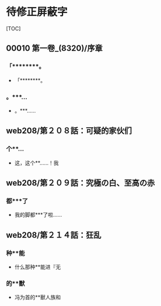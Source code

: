 # 待修正屏蔽字

[TOC]

## 00010 第一卷_(8320)/序章

### 「********。

- 「********。

### 。***…

- 。***……


## web208/第２０８話：可疑的家伙们

### 个**…

- 这，这个**……！我


## web208/第２０９話：究極の白、至高の赤

### 都***了

- 我的脚都***了啦……


## web208/第２１４話：狂乱

### 种**能

- 什么那种**能进『无

### 的**獸

- 冯为首的**獸人族和
